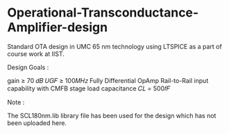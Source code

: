 # Operational-Transconductance-Amplifier-design
Standard OTA design in UMC 65 nm technology using LTSPICE as a part of course work at IIST.

Design Goals :

gain ≥ 70 𝑑𝐵
𝑈𝐺𝐹 ≥ 100𝑀𝐻𝑧
Fully Differential OpAmp
Rail-to-Rail input capability
with CMFB stage
load capacitance 𝐶𝐿 = 500𝑓𝐹


Note :

The SCL180nm.lib library file has been used for the design which has not been uploaded here. 
